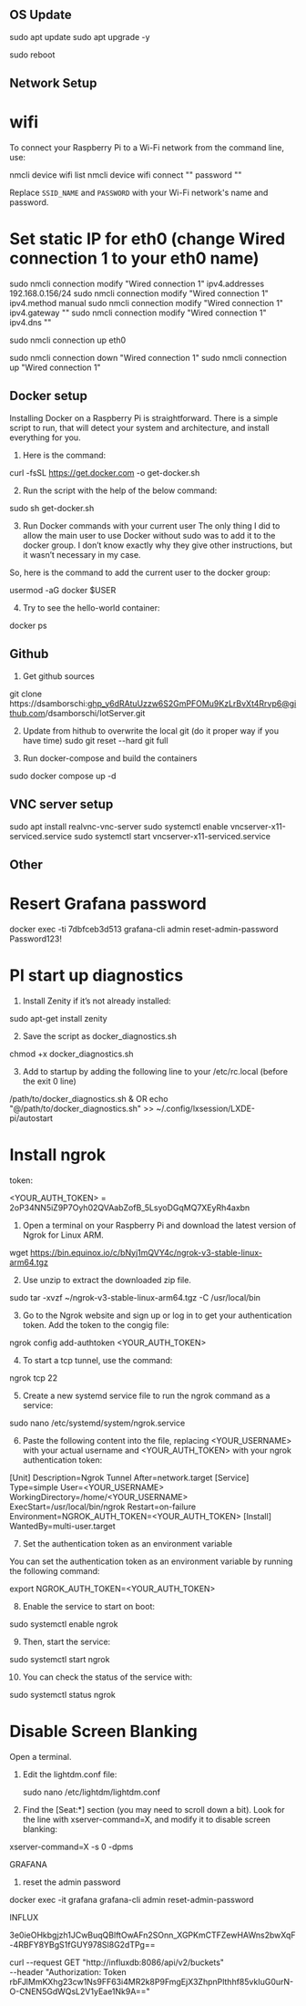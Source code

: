 ## OS Update

sudo apt update
sudo apt upgrade -y

sudo reboot

## Network Setup 

# wifi

To connect your Raspberry Pi to a Wi-Fi network from the command line, use:

nmcli device wifi list
nmcli device wifi connect "<SSID>" password "<password>"


Replace `SSID_NAME` and `PASSWORD` with your Wi-Fi network's name and password.

# Set static IP for eth0 (change Wired connection 1 to your eth0 name)

sudo nmcli connection modify "Wired connection 1" ipv4.addresses 192.168.0.156/24
sudo nmcli connection modify "Wired connection 1" ipv4.method manual
sudo nmcli connection modify "Wired connection 1" ipv4.gateway ""
sudo nmcli connection modify "Wired connection 1" ipv4.dns ""

sudo nmcli connection up eth0

sudo nmcli connection down "Wired connection 1"
sudo nmcli connection up "Wired connection 1"



## Docker setup

Installing Docker on a Raspberry Pi is straightforward. There is a simple script to run, that will detect your system and architecture, and install everything for you.

1) Here is the command:

curl -fsSL https://get.docker.com -o get-docker.sh

2) Run the script with the help of the below command:

sudo sh get-docker.sh


3) Run Docker commands with your current user
The only thing I did to allow the main user to use Docker without sudo was to add it to the docker group. I don’t know exactly why they give other instructions, but it wasn’t necessary in my case.

So, here is the command to add the current user to the docker group:


usermod -aG docker $USER


4) Try to see the hello-world container:

docker ps


## Github


1) Get github sources

git clone https://dsamborschi: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@github.com/dsamborschi/IotServer.git

2) Update from hithub to overwrite the local git (do it proper way if you have time)
sudo git reset --hard
git full

3) Run docker-compose and build the containers

sudo docker compose up -d

## VNC server setup

sudo apt install realvnc-vnc-server
sudo systemctl enable vncserver-x11-serviced.service
sudo systemctl start vncserver-x11-serviced.service



## Other


# Resert Grafana password


docker exec -ti 7dbfceb3d513 grafana-cli admin reset-admin-password  Password123!

# PI start up diagnostics

1) Install Zenity if it’s not already installed:

sudo apt-get install zenity

2) Save the script as docker_diagnostics.sh

chmod +x docker_diagnostics.sh

3) Add to startup by adding the following line to your /etc/rc.local (before the exit 0 line)

/path/to/docker_diagnostics.sh &
OR
echo "@/path/to/docker_diagnostics.sh" >> ~/.config/lxsession/LXDE-pi/autostart



# Install ngrok

token:

<YOUR_AUTH_TOKEN> = 2oP34NN5iZ9P7Oyh02QVAabZofB_5LsyoDGqMQ7XEyRh4axbn

1) Open a terminal on your Raspberry Pi and download the latest version of Ngrok for Linux ARM.

wget https://bin.equinox.io/c/bNyj1mQVY4c/ngrok-v3-stable-linux-arm64.tgz

2) Use unzip to extract the downloaded zip file.

sudo tar -xvzf ~/ngrok-v3-stable-linux-arm64.tgz -C /usr/local/bin

3) Go to the Ngrok website and sign up or log in to get your authentication token. Add the token to the congig file:

ngrok config add-authtoken <YOUR_AUTH_TOKEN>

4) To start a tcp tunnel, use the command:

ngrok tcp 22

5) Create a new systemd service file to run the ngrok command as a service:

sudo nano /etc/systemd/system/ngrok.service

6) Paste the following content into the file, replacing <YOUR_USERNAME> with your actual username and <YOUR_AUTH_TOKEN> with your ngrok authentication token:


[Unit]
Description=Ngrok Tunnel
After=network.target
[Service]
Type=simple
User=<YOUR_USERNAME>
WorkingDirectory=/home/<YOUR_USERNAME>
ExecStart=/usr/local/bin/ngrok <PROTOCOL> <PORT>
Restart=on-failure
Environment=NGROK_AUTH_TOKEN=<YOUR_AUTH_TOKEN>
[Install]
WantedBy=multi-user.target

7) Set the authentication token as an environment variable

You can set the authentication token as an environment variable by running the following command:

export NGROK_AUTH_TOKEN=<YOUR_AUTH_TOKEN>

8) Enable the service to start on boot:

sudo systemctl enable ngrok

9) Then, start the service:

sudo systemctl start ngrok


10) You can check the status of the service with:

sudo systemctl status ngrok




# Disable Screen Blanking

Open a terminal.

1) Edit the lightdm.conf file:

   sudo nano /etc/lightdm/lightdm.conf

2) Find the [Seat:*] section (you may need to scroll down a bit).
Look for the line with xserver-command=X, and modify it to disable screen blanking:
    
  xserver-command=X -s 0 -dpms



  GRAFANA

  1) reset the admin password 

  docker exec -it grafana grafana-cli admin reset-admin-password <your new password>


  INFLUX

  3e0ieOHkbgjzh1JCwBuqQBlftOwAFn2SOnn_XGPKmCTFZewHAWns2bwXqF-4RBFY8YBgS1fGUY978Sl8G2dTPg==

  curl --request GET "http://influxdb:8086/api/v2/buckets" \
--header "Authorization: Token rbFJlMmKXhg23cw1Ns9FF63i4MR2k8P9FmgEjX3ZhpnPlthhf85vkIuG0urN-O-CNEN5GdWQsL2V1yEae1Nk9A=="










